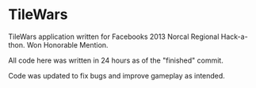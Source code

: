 TileWars
========

TileWars application written for Facebooks 2013 Norcal Regional Hack-a-thon.
Won Honorable Mention.

All code here was written in 24 hours as of the "finished" commit. 

Code was updated to fix bugs and improve gameplay as intended.
